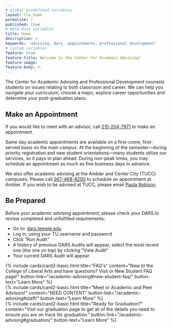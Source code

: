 ```yaml
---
# global predefined variables
layout: tla_home
permalink: /
published: true
# meta-data variables
title: Home
description: >-
keywords: 'advising, dars, appointments, professional development'
# custom variables
feature: true
feature-title: Welcome to the Center for Academic Advising! 
feature-image: 
feature-body: >-
---
```

The Center for Academic Advising and Professional Development counsels students on issues relating to both classroom and career. We can help you navigate your curriculum, choose a major, explore career opportunities and determine your post-graduation plans.

## Make an Appointment
If you would like to meet with an advisor, call [215-204-7971](tel:2152047971) to make an appointment.

Same day academic appointments are available on a first-come, first-served basis on the main campus. At the beginning of the semester—during priority registration and new student orientations—many students utilize our services, so it pays to plan ahead. During non-peak times, you may schedule an appointment as much as five business days in advance.

We also offer academic advising at the Ambler and Center City (TUCC) campuses. Please call [267-468-8200](tel:2674688200) to schedule an appointment at Ambler. If you wish to be advised at TUCC, please email [Paula Robison](mailto:Paula.Robison@temple.edu).

## Be Prepared
Before your academic advising appointment, please check your DARS to review completed and unfulfilled requirements:

- Go to: [dars.temple.edu](http://dars.temple.edu/) 
- Log in, using your TU username and password
- Click “Run Audit”
- A history of previous DARS Audits will appear, select the most recent one (the one on top) by clicking “View Audit”
- Your current DARS Audit will appear

<div class="row row-wide">
  <div class="col m12 l4">{% include cards/card2-basic.html
    title="FAQ's"
    content="New to the College of Liberal Arts and have questions? Visit or New Student FAQ page!"
    button-link="/academic-advising#new-student-faq/"
    button-text="Learn More" %}
  </div>
  <div class="col m12 l4">{% include cards/card2-basic.html
    title="Meet or Academic and Peer Advisors!"
    content="NEED CONTENT"
    button-link="/academic-advising#staff/"
    button-text="Learn More" %}
    </div>
    <div class="col m12 l4">{% include cards/card2-basic.html
      title="Ready for Graduation?"
      content="Visit our graduation page to get all of the details you need to ensure you are on track for graduation."
      button-link="/academic-advising#graduation/"
      button-text="Learn More" %}
    </div>
</div>
